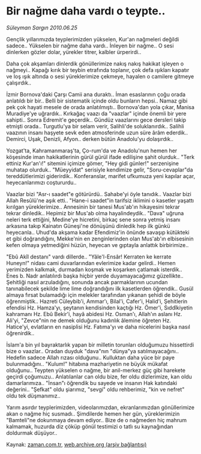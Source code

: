 # Bir nağme daha vardı o teypte..

*Süleyman Sargın 2010.06.25*

<td class="columnist-detail">
<p>Gençlik yıllarımızda teyplerimizden yükselen, Kur'an nağmeleri değildi sadece.. Yükselen bir nağme daha vardı.. İnleyen bir nağme.. O sesi dinlerken gözler dolar, yürekler titrer, kalbler ürperirdi..</p>
<p>
<div id="haberMetinDiv">
<p>Daha çok akşamları dinlerdik gönüllerimize nakış nakış hakikat işleyen o nağmeyi.. Kapağı kırık bir teybin etrafında toplanır, çok defa ışıkları kapatır ve loş ışık altında o sesi yüreklerimize çekmeye, hayalen o camilere gitmeye çalışırdık..
<p>İzmir Bornova'daki Çarşı Camii ana duraktı.. İman esaslarının çoğu orada anlatıldı bir bir.. Belli bir sistematik içinde oldu bunların hepsi.. Namaz gibi pek çok hayati mesele de orada anlatılmıştı.. Bornova'dan yola çıkar, Manisa Muradiye'ye uğrardık.. Kırkağaç vaazı da "vaazlar" içinde önemli bir yere sahipti.. Sonra Edremit'e geçerdik.. Gündüz vaazlarını gece dersleri takip etmişti orada.. Turgutlu'ya bir selam verir, Salihli'de soluklanırdık.. Salihli vaazının insanı haşyete sevk eden atmosferinde uzun süre ârâm ederdik.. Demirci, Uşak, Denizli, Afyon.. derken bütün Anadolu'yu dolaşırdık..
<p>Yozgat'ta, Kahramanmaraş'ta, Ço-rum'da ve Anadolu'nun hemen her köşesinde iman hakikatlerinin gürül gürül ifade edilişine şahit olurduk.. "Terk ettiniz Kur'an'ı!" sitemini içimize gömer, "Hey gidi günler!" serzenişine muhatap olurduk.. "Müeyyidat" serisiyle kendimize gelir, "Soru-cevaplar"da tereddütlerimizi giderirdik.. Konferanslar, marifet ufkumuza yeni kapılar açar, heyecanlarımızı coştururdu..
<p>Vaazlar bizi "Asr-ı saadet"e götürürdü.. Sahabe'yi öyle tanıdık.. Vaazlar bizi Allah Resûlü'ne aşık etti.. "Hane-i saadet"in tarifsiz iklimini o kasetler yaşattı kırılgan yüreklerimize.. Annesinin bir tanesi Mus'ab'ın hikayesini tekrar tekrar dinledik.. Hepimiz bir Mus'ab olma hayalindeydik.. "Dava" uğruna neleri terk ettiğini, Medine'ye hicretini, birkaç sene sonra yetmiş insanı arkasına takıp Kainatın Güneşi'ne dönüşünü dinledik hep ilk günkü heyecanla.. Uhud'da akşama kadar Efendimiz'in önünde savaşıp kütükteki et gibi doğrandığını, Mekke'nin en zenginlerinden olan Mus'ab'ın elbisesinin kefen olmaya yetmediğini hüzün, heyecan ve gıptayla anlattık birbirimize..
<p>"Ebû Akîl destanı" vardı dillerde.. "Yâle'l-Ensâr! Kerraten ke kerrate Huneyn!" nidası cami duvarlarından evlerimize kadar gelirdi.. Hemen yerimizden kalkmak, durmadan koşmak ve koşarken çatlamak isterdik.. Enes b. Nadr anlatılırdı başka hiçbir yerde duyamayacağımız güzellikte.. Şehitliği nasıl arzuladığını, sonunda ancak parmaklarının ucundan tanınabilecek şekilde lime lime doğrandığını ilk kasetlerden öğrendik.. Gusül almaya fırsat bulamadığı için melekler tarafından yıkanan şehidi de böyle öğrenmiştik.. Hazreti Cüleybib'i, Ammar'ı, Bilal'i, Cafer'i, Halid'i, Şehitlerin efendisi Hz. Hamza'yı, şeytanın kendisinden kaçtığı Hz. Ömer'i, Sıddîkiyetin kahramanı Hz. Ebû Bekir'i, hayâ abidesi Hz. Osman'ı, Allah'ın aslanı Hz. Ali'yi, "Zevce"nin ne demek olduğunu kadınlık âlemine öğreten Hz. Hatice'yi, evlatların en nasiplisi Hz. Fatıma'yı ve daha nicelerini başka nasıl öğrenirdik..
<p>İslam'a bin yıl bayraktarlık yapan bir milletin torunları olduğumuzu hissettirdi bize o vaazlar.. Oradan duyduk "dava"nın "dünya"ya satılmayacağını.. Hedefin sadece Allah rızası olduğunu.. Kulluktan daha yüce bir paye bulunmadığını.. "Kulum!" hitabına mazhariyetin ne büyük mükafat olduğunu.. Teypten yükselen o nağme, bir anil-merkez güç gibi harekete geçirdi çoğumuzu.. Anlatılanlar can oldu bize, fer oldu dizlerimize, kan oldu damarlarımıza.. "İnsan"ı öğrendik bu sayede ve insanın Hak katındaki değerini.. "Şefkat" oldu şiarımız, "sevgi" oldu rehberimiz, "kin ve nefret" oldu tek düşmanımız..
<p>Yarım asırdır teyplerimizden, videolarımızdan, ekranlarımızdan gönüllerimize akan o nağme hiç susmadı.. Şimdilerde hemen her gün, yüreklerimizin "Bamteli"ne dokunmaya devam ediyor.. Bize de o nağmeden hiç mahrum kalmamak, huzurda diz çöküp gönül testimizi o tatlı su kaynağından doldurmak düşüyor.. </p></p></p></p></p></p></p></div>
</p>
<a href="http://web.archive.org/web/20101224233856/mailto:s.sargin@zaman.com.tr">
</a></td>

Kaynak: [zaman.com.tr](http://zaman.com.tr/yazar.do?yazino=999058), [web.archive.org (arşiv bağlantısı)](http://web.archive.org/web/20101224233856/http://zaman.com.tr/yazar.do?yazino=999058)
